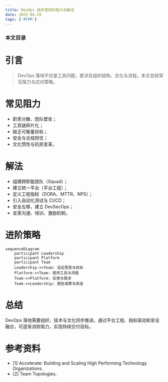 ```yaml
---
title: DevOps 组织落地的阻力与解法
date: 2025-04-29
tags: ['#TPM']
---
```


### 本文目录
<!-- toc -->

# 引言
> DevOps 落地不仅是工具问题，更涉及组织结构、文化与流程。本文总结常见阻力与应对策略。

# 常见阻力
- 职责分散、团队壁垒；
- 工具链碎片化；
- 缺乏可衡量目标；
- 安全与合规担忧；
- 文化惯性与抗拒变革。

# 解法
- 组建跨职能团队（Squad）；
- 建立统一平台（平台工程）；
- 定义工程指标（DORA、MTTR、NPS）；
- 引入自动化测试与 CI/CD；
- 安全左移，建立 DevSecOps；
- 变革沟通、培训、激励机制。

# 进阶策略
```mermaid
sequenceDiagram
    participant Leadership
    participant Platform
    participant Team
    Leadership->>Team: 设定愿景与目标
    Platform->>Team: 提供工具与流程
    Team->>Platform: 反馈与需求
    Team->>Leadership: 报告成果与改进
```

# 总结
DevOps 落地需要组织、技术与文化同步推进。通过平台工程、指标驱动和安全融合，可逐渐消除阻力，实现持续交付目标。

# 参考资料
- [1] Accelerate: Building and Scaling High Performing Technology Organizations.
- [2] Team Topologies.
